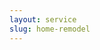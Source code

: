 ```yaml
---
layout: service
slug: home-remodel
---
```


<!-- No content needed here; this page will pull data from services.yml -->
